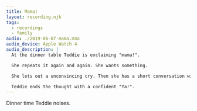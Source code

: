 ```yaml
---
title: Mama!
layout: recording.njk
tags:
  - recordings
  - family
audio: ./2019-06-07-mama.m4a
audio_device: Apple Watch 4
audio_description: |
  At the dinner table Teddie is exclaiming "mama!".

  She repeats it again and again. She wants something.

  She lets out a unconvincing cry. Then she has a short conversation with herself with unintelligible words.

  Teddie ends the thought with a confident "Ya!".
---
```


Dinner time Teddie noises.
